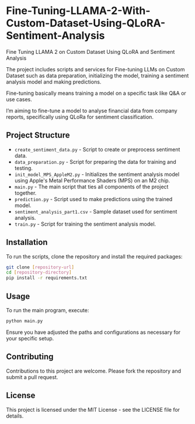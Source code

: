 # Fine-Tuning-LLAMA-2-With-Custom-Dataset-Using-QLoRA-Sentiment-Analysis
Fine Tuning LLAMA 2 on Custom Dataset Using QLoRA and Sentiment Analysis

The project includes scripts and services for Fine-tuning LLMs on Custom Dataset such as data preparation, initializing the model, training a sentiment analysis model and making predictions. 

Fine-tuning basically means training a model on a specific task like Q&A or use cases. 

I’m aiming to fine-tune a model to analyse financial data from company reports, specifically using QLoRa for sentiment classification.

## Project Structure

- `create_sentiment_data.py` - Script to create or preprocess sentiment data.
- `data_preparation.py` - Script for preparing the data for training and testing.
- `init_model_MPS_AppleM2.py` - Initializes the sentiment analysis model using Apple's Metal Performance Shaders (MPS) on an M2 chip.
- `main.py` - The main script that ties all components of the project together.
- `prediction.py` - Script used to make predictions using the trained model.
- `sentiment_analysis_part1.csv` - Sample dataset used for sentiment analysis.
- `train.py` - Script for training the sentiment analysis model.

## Installation

To run the scripts, clone the repository and install the required packages:

```bash
git clone [repository-url]
cd [repository-directory]
pip install -r requirements.txt
```

## Usage

To run the main program, execute:

```bash
python main.py
```

Ensure you have adjusted the paths and configurations as necessary for your specific setup.

## Contributing

Contributions to this project are welcome. Please fork the repository and submit a pull request.

## License

This project is licensed under the MIT License - see the LICENSE file for details.

